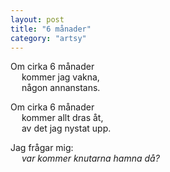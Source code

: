 ```yaml
---
layout: post
title: "6 månader"
category: "artsy"
---
```


Om cirka 6 månader<br />
&emsp; kommer jag vakna,<br />
&emsp; någon annanstans.

Om cirka 6 månader<br />
&emsp; kommer allt dras åt,<br />
&emsp; av det jag nystat upp.

Jag frågar mig:<br />
&emsp; _var kommer knutarna hamna då?_

